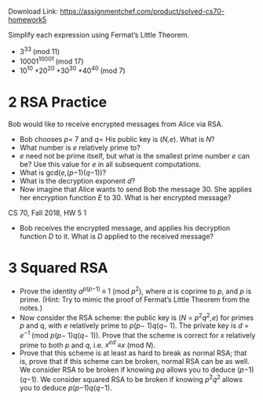 Download Link: https://assignmentchef.com/product/solved-cs70-homework5
<br>



Simplify each expression using Fermat’s Little Theorem.

<ul>

 <li>3<sup>33 </sup>(mod 11)</li>

 <li>10001<sup>10001 </sup>(mod 17)</li>

 <li>10<sup>10 </sup>+20<sup>20 </sup>+30<sup>30 </sup>+40<sup>40 </sup>(mod 7)</li>

</ul>

<h1>2          RSA Practice</h1>

Bob would like to receive encrypted messages from Alice via RSA.

<ul>

 <li>Bob chooses <em>p</em>= 7 and <em>q</em>= His public key is (<em>N</em><em>,e</em>). What is <em>N</em>?</li>

 <li>What number is <em>e </em>relatively prime to?</li>

 <li><em>e </em>need not be prime itself, but what is the smallest prime number <em>e </em>can be? Use this value for <em>e </em>in all subsequent computations.</li>

 <li>What is gcd(<em>e</em><em>,</em>(<em>p</em>−1)(<em>q</em>−1))?</li>

 <li>What is the decryption exponent <em>d</em>?</li>

 <li>Now imagine that Alice wants to send Bob the message 30. She applies her encryption function <em>E </em>to 30. What is her encrypted message?</li>

</ul>

CS 70, Fall 2018, HW 5                                                                                                                                                                          1

<ul>

 <li>Bob receives the encrypted message, and applies his decryption function <em>D </em>to it. What is <em>D </em>applied to the received message?</li>

</ul>

<h1>3          Squared RSA</h1>

<ul>

 <li>Prove the identity <em>a<sup>p</sup></em><sup>(<em>p</em></sup><sup>−1</sup><sup>) </sup>≡ 1 (mod <em>p</em><sup>2</sup>), where <em>a </em>is coprime to <em>p</em>, and <em>p </em>is prime. (Hint: Try to mimic the proof of Fermat’s Little Theorem from the notes.)</li>

 <li>Now consider the RSA scheme: the public key is (<em>N </em>= <em>p</em><sup>2</sup><em>q</em><sup>2</sup><em>,e</em>) for primes <em>p </em>and <em>q</em>, with <em>e </em>relatively prime to <em>p</em>(<em>p</em>− 1)<em>q</em>(<em>q</em>− 1). The private key is <em>d </em>= <em>e</em><sup>−1 </sup>(mod <em>p</em>(<em>p</em>− 1)<em>q</em>(<em>q</em>− 1)). Prove that the scheme is correct for <em>x </em>relatively prime to both <em>p </em>and <em>q</em>, i.e. <em>x<sup>ed </sup></em>≡<em>x </em>(mod <em>N</em>).</li>

 <li>Prove that this scheme is at least as hard to break as normal RSA; that is, prove that if this scheme can be broken, normal RSA can be as well. We consider RSA to be broken if knowing <em>pq </em>allows you to deduce (<em>p</em>−1)(<em>q</em>−1). We consider squared RSA to be broken if knowing <em>p</em><sup>2</sup><em>q</em><sup>2 </sup>allows you to deduce <em>p</em>(<em>p</em>−1)<em>q</em>(<em>q</em>−1).</li>

</ul>